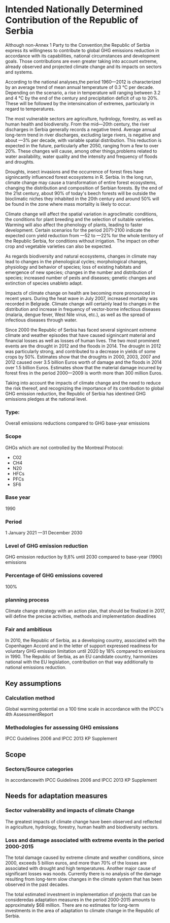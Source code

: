 # Intended Nationally Determined Contribution of the Republic of Serbia

Although non-Annex 1 Party to the Convention,the Republic of Serbia express its willingness to contribute to global GHG emissions reduction in accordance with its capabilities, national circumstances and development goals. Those contributions are even greater taking into account extreme, already observed and projected climate change and its impacts on sectors and systems.

According to the national analyses,the period 1960—2012 is characterized by an average trend of mean annual temperature of 0.3 °C per decade. Depending on the scenario, a rise in temperature will ranging between 3.2 and 4 °C by the end of the century and precipitation deficit of up to 20%. These will be followed by the intensincation of extremes, particularly in regard to temperatures.

The most vulnerable sectors are agriculture, hydrology, forestry, as well as human health and biodiversity. From the mid—20th century, the river discharges in Serbia generally records a negative trend. Average annual long-term trend in river discharges, excluding large rivers, is negative and about —3% per decade, with variable spatial distribution. This reduction is expected in the future, particularly after 2050, ranging from a few to over 20%. These changes will cause, among other things,problems related to water availability, water quality and the intensity and frequency of floods and droughts.

Droughts, insect invasions and the occurrence of forest fires have signincantly influenced forest ecosystems in R. Serbia. In the long run, climate change may cause a transformation of entire forest ecosystems, changing the distribution and composition of Serbian forests. By the end of the 21st century, about 90% of today's beech forests will be outside the bioclimatic niches they inhabited in the 20th century and around 50% will be found in the zone where mass mortality is likely to occur.

Climate change will affect the spatial variation in agroclimatic conditions, the conditions for plant breeding and the selection of suitable varieties. Warming will also affect the phenology of plants, leading to faster development. Certain scenarios for the period 2071-2100 indicate the expected corn yield reduction from —52 to —22% for the whole territory of the Republic Serbia, for conditions without irrigation. The impact on other crop and vegetable varieties can also be expected.

As regards biodiversity and natural ecosystems, changes in climate may lead to changes in the phenological cycles; morphological changes, physiology and behavior of species; loss of existing habitats and emergence of new species; changes in the number and distribution of species; increased number of pests and diseases; genetic changes and extinction of species unableto adapt.

Impacts of climate change on health are becoming more pronounced in recent years. During the heat wave in July 2007, increased mortality was recorded in Belgrade. Climate change will certainly lead to changes in the distribution and increase in frequency of vector-borne infectious diseases (malaria, dengue fever, West Nile virus, etc.), as well as the spread of infectious diseases through water.

Since 2000 the Republic of Serbia has faced several signincant extreme climate and weather episodes that have caused signincant material and financial losses as well as losses of human lives. The two most prominent events are the drought in 2012 and the floods in 2014. The drought in 2012 was particularly strong, and contributed to a decrease in yields of some crops by 50%. Estimates show that the droughts in 2000, 2003, 2007 and 2012 caused over 3.5 billion Euros worth of damage and the floods in 2014 over 1.5 billion Euros. Estimates show that the material damage incurred by forest fires in the period 2000—2009 is worth more than 300 million Euros.

Taking into account the impacts of climate change and the need to reduce the risk thereof, and recognizing the importance of its contribution to global GHG emission reduction, the Republic of Serbia has identined GHG emissions pledges at the national level.
### Type:
Overall emissions reductions compared to GHG base-year emissions
### Scope
GHGs which are not controlled by the Montreal Protocol:
* C02
* CH4
* N20
* HFCs
* PFCs
* SF6
### Base year
1990
### Period
1 January 2021 —31 December 2030
### Level of GHG emission reduction
GHG emission reduction by 9,8% until 2030 compared to base-year (1990) emissions
### Percentage of GHG emissions covered
100%
### planning process
Climate change strategy with an action plan, that should be finalized in 2017, will define the precise activities, methods and implementation deadlines
### Fair and ambitious
In 2010, the Republic of Serbia, as a developing country, associated with the Copenhagen Accord and in the letter of support expressed readiness for voluntary GHG emission limitation until 2020 by 18% compared to emissions in 1990. 
The Republic of Serbia, as an EU candidate country, harmonizes national with the EU legislation, contribution on that way additionally to national emissions reduction.
## Key assumptions
### Calculation method
Global warming potential on a 100 time scale in accordance with the IPCC's 4th AssessmentReport
### Methodologies for assessing GHG emissions
IPCC Guidelines 2006 and IPCC 2013 KP Supplement
## Scope
### Sectors/Source categories
In accordancewith IPCC Guidelines 2006 and IPCC 2013 KP Supplement
## Needs for adaptation measures
### Sector vulnerability and impacts of climate Change
The greatest impacts of climate change have been observed and reflected in agriculture, hydrology, forestry, human health and biodiversity sectors.
### Loss and damage associated with extreme events in the period 2000-2015
The total damage caused by extreme climate and weather conditions, since 2000, exceeds 5 billion euros, and more than 70% of the losses are associated with drought and high temperatures. Another major cause of significant losses was noods. Currently there is no analysis of the damage resulting from long-term slow changes in the climate system that has been observed in the past decades. 

The total estimated investment in implementation of projects that can be consideredas adaptation measures in the period 2000-2015 amounts to approximately $68 million. There are no estimates for long-term investments in the area of adaptation to climate change in the Republic of Serbia. 